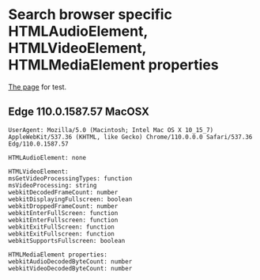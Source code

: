 # Search browser specific HTMLAudioElement, HTMLVideoElement, HTMLMediaElement properties

[The page](https://vvideo.github.io/search-browser-specific-media-props/) for test.

## Edge 110.0.1587.57 MacOSX
```
UserAgent: Mozilla/5.0 (Macintosh; Intel Mac OS X 10_15_7) AppleWebKit/537.36 (KHTML, like Gecko) Chrome/110.0.0.0 Safari/537.36 Edg/110.0.1587.57
```

```
HTMLAudioElement: none
```

```
HTMLVideoElement:
msGetVideoProcessingTypes: function
msVideoProcessing: string
webkitDecodedFrameCount: number
webkitDisplayingFullscreen: boolean
webkitDroppedFrameCount: number
webkitEnterFullScreen: function
webkitEnterFullscreen: function
webkitExitFullScreen: function
webkitExitFullscreen: function
webkitSupportsFullscreen: boolean
```

```
HTMLMediaElement properties:
webkitAudioDecodedByteCount: number
webkitVideoDecodedByteCount: number
```